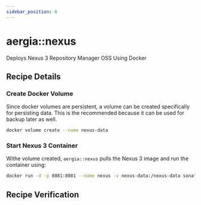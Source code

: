 ```yaml
---
sidebar_position: 8
---
```


aergia::nexus
=============

Deploys Nexus 3 Repository Manager OSS Using Docker

[//]: # (Copyright Jiaqi Liu)

[//]: # (Licensed under the Apache License, Version 2.0 &#40;the "License"&#41;;)
[//]: # (you may not use this file except in compliance with the License.)
[//]: # (You may obtain a copy of the License at)

[//]: # (    http://www.apache.org/licenses/LICENSE-2.0)

[//]: # (Unless required by applicable law or agreed to in writing, software)
[//]: # (distributed under the License is distributed on an "AS IS" BASIS,)
[//]: # (WITHOUT WARRANTIES OR CONDITIONS OF ANY KIND, either express or implied.)
[//]: # (See the License for the specific language governing permissions and)
[//]: # (limitations under the License.)

Recipe Details
--------------

### Create Docker Volume

Since docker volumes are persistent, a volume can be created specifically for persisting data. This is the recommended
because it can be used for backup later as well.

```bash
docker volume create --name nexus-data
```

### Start Nexus 3 Container

Withe volume created, `aergia::nexus` pulls the Nexus 3 image and run the container using:

```bash
docker run -d -p 8081:8081 --name nexus -v nexus-data:/nexus-data sonatype/nexus3
```

Recipe Verification
-------------------
